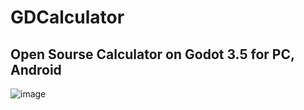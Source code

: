 # GDCalculator
 
## Open Sourse Calculator on Godot 3.5 for PC, Android

![image](https://github.com/H3XAGON3ST-Games/GDCalculator/assets/83023800/c3d26b94-8a61-4995-a1b2-bdb9cf8b1d03)

